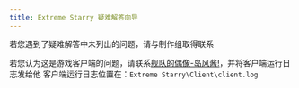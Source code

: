 ```yaml
---
title: Extreme Starry 疑难解答向导
---
```


若您遇到了疑难解答中未列出的问题，请与制作组取得联系

若您认为这是游戏客户端的问题，请联系[舰队的偶像-岛风酱!](mailto:frg2089@outlook.com)，并将客户端运行日志发给他
客户端运行日志位置在：`Extreme Starry\Client\client.log`
